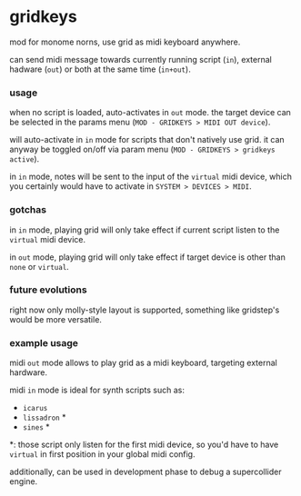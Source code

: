 # gridkeys

mod for monome norns, use grid as midi keyboard anywhere.

can send midi message towards currently running script (`in`), external hadware (`out`) or both at the same time (`in+out`).


### usage

when no script is loaded, auto-activates in `out` mode. the target device can be selected in the params menu (`MOD - GRIDKEYS > MIDI OUT device`).

will auto-activate in `in` mode for scripts that don't natively use grid. it can anyway be toggled on/off via param menu (`MOD - GRIDKEYS > gridkeys active`).

in `in` mode, notes will be sent to the input of the `virtual` midi device, which you certainly would have to activate in `SYSTEM > DEVICES > MIDI`.


### gotchas

in `in` mode, playing grid will only take effect if current script listen to the `virtual` midi device.

in `out` mode, playing grid will only take effect if target device is other than `none` or `virtual`.


### future evolutions

right now only molly-style layout is supported, something like gridstep's would be more versatile.


### example usage

midi `out` mode allows to play grid as a midi keyboard, targeting external hardware.

midi `in` mode is ideal for synth scripts such as:
- `icarus`
- `lissadron` \*
- `sines` \*

\*: those script only listen for the first midi device, so you'd have to have `virtual` in first  position in your global midi config.

additionally, can be used in development phase to debug a supercollider engine.
